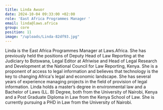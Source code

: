 ```yaml
---
title: Linda Awuor
date: 2024-10-04 09:33:00 +02:00
role: 'East Africa Programmes Manager '
email: linda@laws.africa
group: core
position: 11
image: "/uploads/Linda-82df93.jpg"
---
```


Linda is the East Africa Programmes Manager at Laws.Africa. She has previously held the positions of Deputy Head of Law Reporting at the Judiciary to Botswana, Legal Editor at Afriwise and Head of Legal Research and Development at the National Council for Law Reporting, Kenya. She is a proponent of access to legal information and believes that technology is the key to changing Africa's legal and economic landscape. She has several years of experience managing projects in the field of provision of legal information.  Linda holds a master’s degree in environmental law and a Bachelor of Laws (LL. B) Degree, both from the University of Nairobi, Kenya and a Post Graduate Diploma in Law from the Kenya School of Law. She is currently pursuing a PHD in Law from the University of Nairobi.

